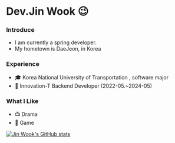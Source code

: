 # Dev.Jin Wook 😉
### Introduce
- I am currently a spring developer.
- My hometown is DaeJeon, in Korea

### Experience
- 🎓  Korea National University of Transportation , software major
- 🚀  Innovation-T Backend Developer (2022-05.~2024-05)

### What I Like
- 📺 Drama
- 🔵 Game
  
[![Jin Wook's GitHub stats](https://github-readme-stats.vercel.app/api?username=devposit)](https://github.com/devposit/github-readme-stats)


